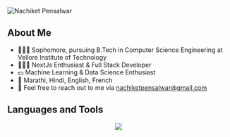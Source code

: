 
![Nachiket Pensalwar](https://github.com/NaChIkEt-pen/NaChIkEt-pen/assets/116742714/0b9c7dfa-e0ea-4c6a-966a-8eb84e5c0029)

## About Me
- 🧑🏼‍🎓 Sophomore, pursuing B.Tech in Computer Science Engineering at Vellore Institute of Technology
- 👨🏼‍💻 NextJs Enthusiast & Full Stack Developer
- 💵 Machine Learning & Data Science Enthusiast
- 📒 Marathi, Hindi, English, French
- 📧 Feel free to reach out to me via nachiketpensalwar@gmail.com
  
## Languages and Tools
<p align="center">
  <a href="https://skillicons.dev">
    <img src="https://skillicons.dev/icons?i=git,py,c,cpp,java,html,css,javascript,bootstrap,tailwind,react,nextjs,nodejs,docker,mysql,express,linux,vite,prisma&perline=10" />
  </a>
</p>

